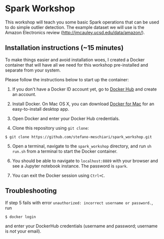 # Spark Workshop 

This workshop will teach you some basic Spark operations that can be used to do simple outlier detection. The example dataset we will use is the Amazon Electronics review (http://jmcauley.ucsd.edu/data/amazon/).

## Installation instructions (~15 minutes)
To make things easier and avoid installation woes, I created a Docker container that will have all we need for this workshop pre-installed and separate from your system. 

Please follow the instructions below to start up the container:

1. If you don't have a Docker ID account yet, go to [Docker Hub](https://hub.docker.com/) and create an account.

2. Install Docker. On Mac OS X, you can download [Docker for Mac](https://store.docker.com/editions/community/docker-ce-desktop-mac) for an easy-to-install desktop app. 

3. Open Docker and enter your Docker Hub credentials.

4. Clone this repository using `git clone`:

```
$ git clone https://github.com/stefano-meschiari/spark_workshop.git
```

5. Open a terminal, navigate to the `spark_workshop` directory, and run `sh run.sh` from a terminal to start the Docker container. 

6. You should be able to navigate to `localhost:8889` with your browser and see a Jupyter notebook instance. The password is `spark`.

7. You can exit the Docker session using `Ctrl+C`.

## Troubleshooting
If step 5 fails with error `unauthorized: incorrect username or password.`, run 

```
$ docker login
```

and enter your DockerHub credentials (username and password; username is _not_ your email).